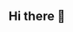 ## Hi there 👋

<!--
**tresa09/tresa09** is a ✨ _special_ ✨ repository because its `README.md` (this file) appears on your GitHub profile.

Here are some ideas to get you started:

- 🔭 I’m currently pursuing B.tech.
- 🌱 I’m currently learning MERN stack.
- 💬 Ask me about Python,React,Java,Javascript
- 📫 How to reach me: anntresa.mec2gmail.com
-->
